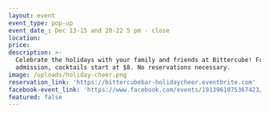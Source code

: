 ```yaml
---
layout: event
event_type: pop-up
event_date_: Dec 13-15 and 20-22 5 pm - close
location:
price:
description: >-
  Celebrate the holidays with your family and friends at Bittercube! Free
  admission, cocktails start at $8. No reservations necessary.
image: /uploads/holiday-cheer.png
reservation_link: 'https://bittercubebar-holidaycheer.eventbrite.com'
facebook-event_link: 'https://www.facebook.com/events/1913961075367423/?ti=ia'
featured: false
---
```


